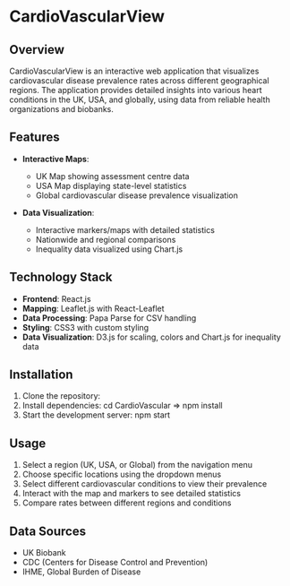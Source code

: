 # CardioVascularView

## Overview
CardioVascularView is an interactive web application that visualizes cardiovascular disease prevalence rates across different geographical regions. The application provides detailed insights into various heart conditions in the UK, USA, and globally, using data from reliable health organizations and biobanks.

## Features
- **Interactive Maps**: 
  - UK Map showing assessment centre data
  - USA Map displaying state-level statistics
  - Global cardiovascular disease prevalence visualization

- **Data Visualization**:
  - Interactive markers/maps with detailed statistics
  - Nationwide and regional comparisons
  - Inequality data visualized using Chart.js
  

## Technology Stack
- **Frontend**: React.js
- **Mapping**: Leaflet.js with React-Leaflet
- **Data Processing**: Papa Parse for CSV handling
- **Styling**: CSS3 with custom styling
- **Data Visualization**: D3.js for scaling, colors and Chart.js for inequality data

## Installation
1. Clone the repository:
2. Install dependencies: cd CardioVascular => npm install
3. Start the development server: npm start

## Usage
1. Select a region (UK, USA, or Global) from the navigation menu
2. Choose specific locations using the dropdown menus
3. Select different cardiovascular conditions to view their prevalence
4. Interact with the map and markers to see detailed statistics
5. Compare rates between different regions and conditions

## Data Sources
- UK Biobank
- CDC (Centers for Disease Control and Prevention)
- IHME, Global Burden of Disease
